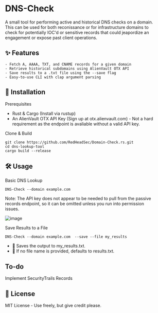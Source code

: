 # DNS-Check
A small tool for performing active and historical DNS checks on a domain. This can be used for both reconissance or for infrastructure domains to check for potentially IOC'd or sensitive records that could jeapordize an engagement or expose past client operations. 

## ✨ Features

    - Fetch A, AAAA, TXT, and CNAME records for a given domain
    - Retrieve historical subdomains using AlienVault OTX API
    - Save results to a .txt file using the --save flag
    - Easy-to-use CLI with clap argument parsing

## 🚀 Installation
Prerequisites
- Rust & Cargo (Install via rustup)
- An AlienVault OTX API Key (Sign up at otx.alienvault.com) - Not a hard requirement as the endpoint is avaliable without a valid API key. 

Clone & Build
```
git clone https://github.com/RedHeadSec/Domain-Check.rs.git
cd dns-lookup-tool
cargo build --release
```
## 🛠 Usage
Basic DNS Lookup

`DNS-Check --domain example.com`

Note: The API key does not appear to be needed to pull from the passive records endpoint, so it can be omitted unless you run into permission issues. 

![image](https://github.com/user-attachments/assets/0f0cfb41-919f-41c2-972e-e25ef360af95)

Save Results to a File

`DNS-Check --domain example.com  --save --file my_results`

- 🔹 Saves the output to my_results.txt.
- 🔹 If no file name is provided, defaults to results.txt.

## To-do
Implement SecurityTrails Records

## 📄 License
MIT License - Use freely, but give credit please. 
